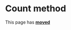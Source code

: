 # Count method #

This page has [**moved**](https://lib-docs.delphidabbler.com/ShellFolders/2/API/TPJSpecialFolderEnum-Count)